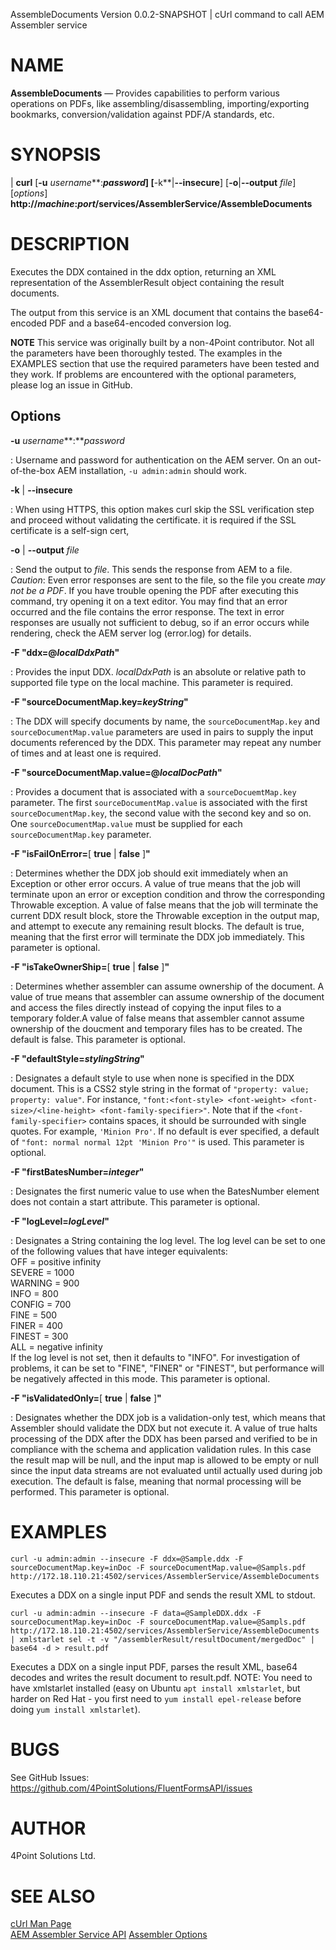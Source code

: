 AssembleDocuments Version 0.0.2-SNAPSHOT | cUrl command to call AEM Assembler service

NAME
====

**AssembleDocuments** —  Provides capabilities to perform various operations on PDFs, like 
assembling/disassembling, importing/exporting bookmarks, conversion/validation against PDF/A standards, etc.

SYNOPSIS
========

| **curl** \[**-u** *username***:***password*] \[**-k**|**--insecure**] \[**-o**|**--output** *file*] \[*options*] 
**http://***machine***:***port***/services/AssemblerService/AssembleDocuments**

DESCRIPTION
===========

Executes the DDX contained in the ddx option, returning an XML representation of the AssemblerResult object containing the result documents.

The output from this service is an XML document that contains the base64-encoded PDF and a base64-encoded 
conversion log.

**NOTE** This service was originally built by a non-4Point contributor.  Not all the parameters have been
thoroughly tested.  The examples in the EXAMPLES section that use the required parameters have been tested and
they work.  If problems are encountered with the optional parameters, please log an issue in GitHub.

Options
-------

**-u** *username***:***password*

:  Username and password for authentication on the AEM server.  On an out-of-the-box AEM installation, `-u admin:admin` should work.

**-k** | **--insecure**

:  When using HTTPS, this option makes curl skip the SSL verification step and proceed without validating the certificate.  it is required if the SSL certificate is a self-sign cert,

**-o** | **--output** *file*

:  Send the output to *file*.  This sends the response from AEM to a file. *Caution*: Even error responses are sent to the file, so the file you create *may not be a PDF*.  If you have trouble opening the PDF after executing this command, try opening it on a text editor.  You may find that an error occurred and the file contains the error response.  The text in error responses are usually not sufficient to debug, so if an error occurs while rendering, check the AEM server log (error.log) for details.

**-F "ddx=@***localDdxPath***"**

:   Provides the input DDX. *localDdxPath* is an absolute or relative path to supported file
type on the local machine. This parameter is required.

**-F "sourceDocumentMap.key=***keyString***"**

:   The DDX will specify documents by name, the `sourceDocumentMap.key` and `sourceDocumentMap.value`  parameters are used in pairs to supply the input documents referenced by the DDX.  This parameter may repeat any number of times and at least one is required.

**-F "sourceDocumentMap.value=@***localDocPath***"**

:   Provides a document that is associated with a `sourceDocuemtMap.key` parameter.  The first `sourceDocumentMap.value` is associated with the first `sourceDocumentMap.key`, the second value with the second key and so on.  One `sourceDocumentMap.value` must be supplied for each `sourceDocumentMap.key` parameter.

**-F "isFailOnError=**[ **true** | **false** ]**"**

:   Determines whether the DDX job should exit immediately when an Exception or other error occurs. 
A value of true means that the job will terminate upon an error or exception condition and throw the corresponding Throwable exception. A value of false means that the job will terminate the current DDX result block, store the Throwable exception in the output map, and attempt to execute any remaining result blocks. The default is true, meaning that the first error will terminate the DDX job immediately. This parameter is optional.

**-F "isTakeOwnerShip=**[ **true** | **false** ]**"**

:   Determines whether assembler can assume ownership of the document. A value of true means that assembler can assume ownership of the document and access the files directly instead of copying the input files to a temporary folder.A value of false means that assembler cannot assume ownership of the doucment and temporary files has to be created. The default is false. This parameter is optional.

**-F "defaultStyle=***stylingString***"**

:   Designates a default style to use when none is specified in the DDX document. This is a CSS2 style string 
in the format of `"property: value; property: value"`. For instance, 
`"font:<font-style> <font-weight> <font-size>/<line-height> <font-family-specifier>"`. 
Note that if the `<font-family-specifier>` contains spaces, it should be surrounded with single quotes. 
For example, `'Minion Pro'`. If no default is ever specified, a default of 
`"font: normal normal 12pt 'Minion Pro'"` is used. This parameter is optional.

**-F "firstBatesNumber=***integer***"**

:   Designates the first numeric value to use when the BatesNumber element does not contain a start attribute. This parameter is optional.

**-F "logLevel=***logLevel***"**

:   Designates a String containing the log level. The log level can be set to one of the following values that 
have integer equivalents:  
OFF = positive infinity  
SEVERE = 1000  
WARNING = 900  
INFO = 800  
CONFIG = 700  
FINE = 500  
FINER = 400  
FINEST = 300  
ALL = negative infinity  
If the log level is not set, then it defaults to "INFO". For investigation of problems, it can be set to "FINE", "FINER" or "FINEST", but performance will be negatively affected in this mode. This parameter is optional.

**-F "isValidatedOnly=**[ **true** | **false** ]**"**

:   Designates whether the DDX job is a validation-only test, which means that Assembler should validate the DDX but not execute it. A value of true halts processing of the DDX after the DDX has been parsed and verified to be in compliance with the schema and application validation rules. In this case the result map will be null, and the input map is allowed to be empty or null since the input data streams are not evaluated until actually used during job execution. The default is false, meaning that normal processing will be performed. This parameter is optional.


EXAMPLES
====

`curl -u admin:admin --insecure -F ddx=@Sample.ddx -F sourceDocumentMap.key=inDoc -F sourceDocumentMap.value=@Sampls.pdf http://172.18.110.21:4502/services/AssemblerService/AssembleDocuments`

Executes a DDX on a single input PDF and sends the result XML to stdout.

`curl -u admin:admin --insecure -F data=@SampleDDX.ddx -F sourceDocumentMap.key=inDoc -F sourceDocumentMap.value=@Sampls.pdf  http://172.18.110.21:4502/services/AssemblerService/AssembleDocuments | xmlstarlet sel -t -v "/assemblerResult/resultDocument/mergedDoc" | base64 -d > result.pdf`

Executes a DDX on a single input PDF, parses the result XML, base64 decodes and writes the result document to 
result.pdf.  NOTE: You need to have xmlstarlet installed (easy on Ubuntu `apt install xmlstarlet`, 
but harder on Red Hat - you first need to `yum install epel-release` before doing `yum install xmlstarlet`).

BUGS
====

See GitHub Issues: <https://github.com/4PointSolutions/FluentFormsAPI/issues>

AUTHOR
======

4Point Solutions Ltd.

SEE ALSO
========

[cUrl Man Page](https://curl.se/docs/manpage.html)  
[AEM Assembler Service API](https://developer.adobe.com/experience-manager/reference-materials/6-5/forms/javadocs/com/adobe/fd/assembler/service/AssemblerService.html) 
[Assembler Options](https://developer.adobe.com/experience-manager/reference-materials/6-5/forms/javadocs/com/adobe/fd/assembler/client/AssemblerOptionSpec.html) 

